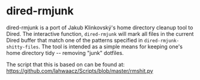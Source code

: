 # dired-rmjunk

dired-rmjunk is a port of Jakub Klinkovský's home directory cleanup tool to
Dired. The interactive function, `dired-rmjunk` will mark all files in the
current Dired buffer that match one of the patterns specified in
`dired-rmjunk-shitty-files`. The tool is intended as a simple means for keeping
one's home directory tidy -- removing "junk" dotfiles.

The script that this is based on can be found at:
<https://github.com/lahwaacz/Scripts/blob/master/rmshit.py>
